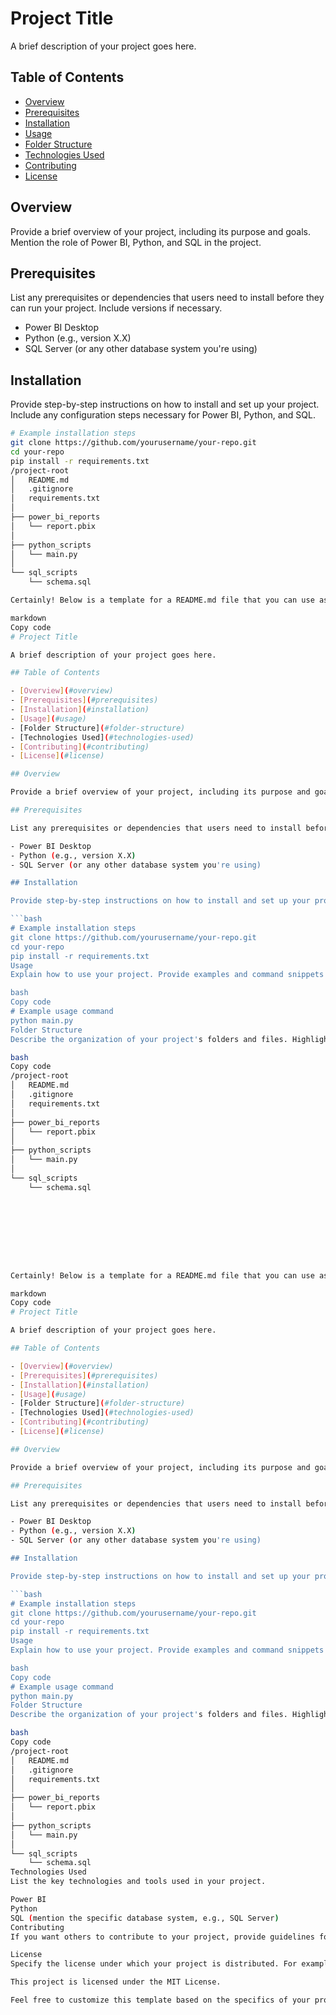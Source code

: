 # Project Title

A brief description of your project goes here.

## Table of Contents

- [Overview](#overview)
- [Prerequisites](#prerequisites)
- [Installation](#installation)
- [Usage](#usage)
- [Folder Structure](#folder-structure)
- [Technologies Used](#technologies-used)
- [Contributing](#contributing)
- [License](#license)

## Overview

Provide a brief overview of your project, including its purpose and goals. Mention the role of Power BI, Python, and SQL in the project.

## Prerequisites

List any prerequisites or dependencies that users need to install before they can run your project. Include versions if necessary.

- Power BI Desktop
- Python (e.g., version X.X)
- SQL Server (or any other database system you're using)

## Installation

Provide step-by-step instructions on how to install and set up your project. Include any configuration steps necessary for Power BI, Python, and SQL.

```bash
# Example installation steps
git clone https://github.com/yourusername/your-repo.git
cd your-repo
pip install -r requirements.txt
/project-root
│   README.md
│   .gitignore
│   requirements.txt
│
├── power_bi_reports
│   └── report.pbix
│
├── python_scripts
│   └── main.py
│
└── sql_scripts
    └── schema.sql

Certainly! Below is a template for a README.md file that you can use as a starting point for your GitHub repository. This template assumes that your project involves Power BI, Python, and SQL. Customize it based on your specific project details.

markdown
Copy code
# Project Title

A brief description of your project goes here.

## Table of Contents

- [Overview](#overview)
- [Prerequisites](#prerequisites)
- [Installation](#installation)
- [Usage](#usage)
- [Folder Structure](#folder-structure)
- [Technologies Used](#technologies-used)
- [Contributing](#contributing)
- [License](#license)

## Overview

Provide a brief overview of your project, including its purpose and goals. Mention the role of Power BI, Python, and SQL in the project.

## Prerequisites

List any prerequisites or dependencies that users need to install before they can run your project. Include versions if necessary.

- Power BI Desktop
- Python (e.g., version X.X)
- SQL Server (or any other database system you're using)

## Installation

Provide step-by-step instructions on how to install and set up your project. Include any configuration steps necessary for Power BI, Python, and SQL.

```bash
# Example installation steps
git clone https://github.com/yourusername/your-repo.git
cd your-repo
pip install -r requirements.txt
Usage
Explain how to use your project. Provide examples and command snippets for running Power BI reports, executing Python scripts, and interacting with the SQL database.

bash
Copy code
# Example usage command
python main.py
Folder Structure
Describe the organization of your project's folders and files. Highlight the purpose of each major directory.

bash
Copy code
/project-root
│   README.md
│   .gitignore
│   requirements.txt
│
├── power_bi_reports
│   └── report.pbix
│
├── python_scripts
│   └── main.py
│
└── sql_scripts
    └── schema.sql









Certainly! Below is a template for a README.md file that you can use as a starting point for your GitHub repository. This template assumes that your project involves Power BI, Python, and SQL. Customize it based on your specific project details.

markdown
Copy code
# Project Title

A brief description of your project goes here.

## Table of Contents

- [Overview](#overview)
- [Prerequisites](#prerequisites)
- [Installation](#installation)
- [Usage](#usage)
- [Folder Structure](#folder-structure)
- [Technologies Used](#technologies-used)
- [Contributing](#contributing)
- [License](#license)

## Overview

Provide a brief overview of your project, including its purpose and goals. Mention the role of Power BI, Python, and SQL in the project.

## Prerequisites

List any prerequisites or dependencies that users need to install before they can run your project. Include versions if necessary.

- Power BI Desktop
- Python (e.g., version X.X)
- SQL Server (or any other database system you're using)

## Installation

Provide step-by-step instructions on how to install and set up your project. Include any configuration steps necessary for Power BI, Python, and SQL.

```bash
# Example installation steps
git clone https://github.com/yourusername/your-repo.git
cd your-repo
pip install -r requirements.txt
Usage
Explain how to use your project. Provide examples and command snippets for running Power BI reports, executing Python scripts, and interacting with the SQL database.

bash
Copy code
# Example usage command
python main.py
Folder Structure
Describe the organization of your project's folders and files. Highlight the purpose of each major directory.

bash
Copy code
/project-root
│   README.md
│   .gitignore
│   requirements.txt
│
├── power_bi_reports
│   └── report.pbix
│
├── python_scripts
│   └── main.py
│
└── sql_scripts
    └── schema.sql
Technologies Used
List the key technologies and tools used in your project.

Power BI
Python
SQL (mention the specific database system, e.g., SQL Server)
Contributing
If you want others to contribute to your project, provide guidelines for how they can do so.

License
Specify the license under which your project is distributed. For example:

This project is licensed under the MIT License.

Feel free to customize this template based on the specifics of your project. Add more sections as needed, and provide detailed information to help users understand and contribute to your project.




